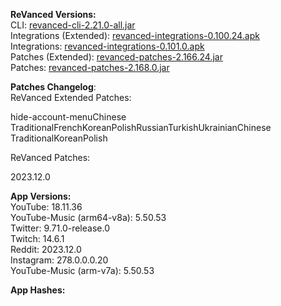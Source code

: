 **ReVanced Versions:**  
CLI: [revanced-cli-2.21.0-all.jar](https://github.com/j-hc/revanced-cli/releases/tag/v2.21.0)  
Integrations (Extended): [revanced-integrations-0.100.24.apk](https://github.com/inotia00/revanced-integrations/releases/tag/v0.100.24)  
Integrations: [revanced-integrations-0.101.0.apk](https://github.com/revanced/revanced-integrations/releases/tag/v0.101.0)  
Patches (Extended): [revanced-patches-2.166.24.jar](https://github.com/inotia00/revanced-patches/releases/tag/v2.166.24)  
Patches: [revanced-patches-2.168.0.jar](https://github.com/revanced/revanced-patches/releases/tag/v2.168.0)  

**Patches Changelog**:   
ReVanced Extended Patches:  

hide-account-menuChinese TraditionalFrenchKoreanPolishRussianTurkishUkrainianChinese TraditionalKoreanPolish
  
ReVanced Patches:   

2023.12.0
  
**App Versions:**  
YouTube: 18.11.36  
YouTube-Music (arm64-v8a): 5.50.53  
Twitter: 9.71.0-release.0  
Twitch: 14.6.1  
Reddit: 2023.12.0  
Instagram: 278.0.0.0.20  
YouTube-Music (arm-v7a): 5.50.53  

**App Hashes:**  
  
